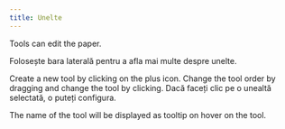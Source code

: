 ```yaml
---
title: Unelte
---
```


Tools can edit the paper.

Folosește bara laterală pentru a afla mai multe despre unelte.

Create a new tool by clicking on the plus icon. Change the tool order by dragging and change the tool by clicking.
Dacă faceți clic pe o unealtă selectată, o puteți configura.

The name of the tool will be displayed as tooltip on hover on the tool.
